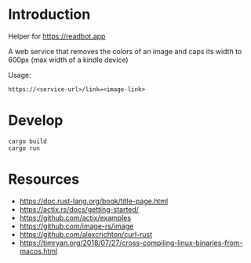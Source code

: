 # Introduction

Helper for https://readbot.app

A web service that removes the colors of an image and caps its width to 600px (max width of a kindle device)

Usage:

`https://<service-url>/link=<image-link>`

# Develop

```
cargo build
cargo run
```

# Resources

- https://doc.rust-lang.org/book/title-page.html
- https://actix.rs/docs/getting-started/
- https://github.com/actix/examples
- https://github.com/image-rs/image
- https://github.com/alexcrichton/curl-rust
- https://timryan.org/2018/07/27/cross-compiling-linux-binaries-from-macos.html
